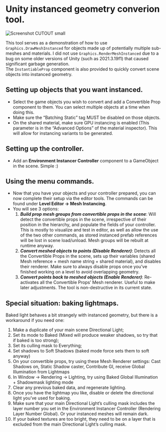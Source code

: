 
# Unity instanced geometry converion tool.

![Screenshot  CUTOUT small](https://github.com/jayzahnd/Instanced-rendering-tool/assets/54983110/cf220fc7-82f3-4902-a41f-184060f8fa05)

This tool serves as a demonstration of how to use `Graphics.DrawMeshInstanced` for objects made up of potentially multiple sub-meshes and materials. I did not use `Graphics.RenderMeshInstanced` due to a bug on some older versions of Unity (such as 2021.3.19f1) that caused significant garbage generation.  
The `InstantiableProp` component is also provided to quickly convert scene objects into instanced geometry. 

## Setting up objects that you want instanced.

* Select the game objects you wish to convert and add a Convertible Prop component to them. You can select multiple objects at a time when doing this.
* Make sure the “Batching Static” tag MUST be disabled on those objects.
* On the shared material, make sure GPU instancing is enabled (This parameter is in the “Advanced Options” of the material inspector). This will allow for instancing variants to be generated.

## Setting up the controller.

* Add an **Environment Instancer Controller** component to a GameObject in the scene. Simple :)

## Using the menu commands.

* Now that you have your objects and your controller prepared, you can now complete their setup via the editor tools. The commands can be found under **Level Editor -> Mesh Instancing**.
* You will see 3 options:  
    1. ***Build prop mesh groups from convertible props in the scene***: Will detect the convertible props in the scene, irrespective of their position in the hierarchy, and populate the fields of your controller. This is mostly to visualize and test in editor, as well as allow the use of the two other commands, as stored instanced prefab references will be lost in scene load/unload. Mesh groups will be rebuilt at runtime anyway.
    2. ***Convert meshed objects to points (Disable Renderer)***: Detects all the Convertible Props in the scene, sets up their variables (shared Mesh reference + mesh name string + shared material), and disables their renderer. Make sure to always disable props once you’ve finished working on a level to avoid overlapping geometry.
    3. ***Convert points back to meshed objects (Enable Renderer)***: Re-activates all the Convertible Props’ Mesh renderer. Useful to make later adjustments. The tool is non-destructive in its current state.
 
## Special situation: baking lightmaps.

Baked light behaves a bit strangely with instanced geometry, but there is a workaround if you need one:

1)  Make a duplicate of your main scene Directional Light;
2)	Set its mode to Baked (Mixed will produce weaker shadows, so try that if baked is too strong); 
3)  Set its culling mask to Everything;
4)	Set shadows to Soft Shadows (baked mode force sets them to soft anyway)
5)	On your convertible props, try using these Mesh Renderer settings: Cast Shadows on, Static Shadow caster, Contribute GI, receive Global Illumination from Lightmaps
6)	In Window -> Rendering -> Lighting, try using Baked Global Illumination + Shadowmask lighting mode
7)	Clear any previous baked data, and regenerate lighting.
8)	Once you have the lightmap you like, disable or delete the directional light you’ve used for baking.
9)	Make sure that your main Directional Light’s culling mask includes the layer number you set in the Environment Instancer Controller (Rendering Layer Number Global). Or your instanced meshes will remain dark.
10)	If your baked textures are too bright, they need to be on a layer that is excluded from the main Directional Light’s culling mask.


